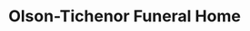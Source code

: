 ---
title: "Olson-Tichenor Funeral Home"
url: /mapleton/olson-tichenor-funeral-home/
shop: funeral directors
---
